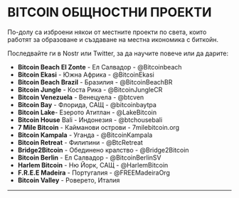 # BITCOIN ОБЩНОСТНИ ПРОЕКТИ
По-долу са изброени някои от местните проекти по света, които работят за образоване и създаване на местна икономика с биткойн.

Последвайте ги в Nostr или Twitter, за да научите повече или да
дарите:

* **Bitcoin Beach El Zonte** - Ел Салвадор - @Bitcoinbeach
* **Bitcoin Ekasi** - Южна Африка - @BitcoinEkasi
* **Bitcoin Beach Brazil** - Бразилия - @BitcoinBeachBR
* **Bitcoin Jungle** - Коста Рика - @BitcoinJungleCR
* **Bitcoin Venezuela** - Венецуела - @btcven
* **Bitcoin Bay** - Флорида, САЩ - @bitcoinbaytpa
* **Bitcoin Lake**- Езерото Атитлан - @LakeBitcoin
* **Bitcoin House** Bali - Индонезия - @btchousebali
* **7 Mile Bitcoin** - Кайманови острови - 7milebitcoin.org
* **Bitcoin Kampala** - Уганда - @BitcoinKampala
* **Bitcoin Retreat** - Филипини - @BtcRetreat
* **Bridge2Bitcoin** - Обединено кралство - @Bridge2Bitcoin
* **Bitcoin Berlin** - Ел Салвадор - @BitcoinBerlinSV
* **Harlem Bitcoin** - Ню Йорк, САЩ - @HarlemBitcoin
* **F.R.E.E Madeira** - Португалия - @FREEMadeiraOrg
* **Bitcoin Valley** - Роверето, Италия

---

